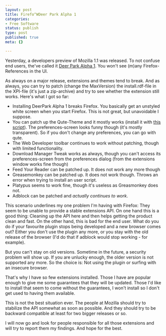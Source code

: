 ```yaml
---
layout: post
title: Firefo^WDeer Park Alpha 1
categories:
- Free Software
status: publish
type: post
published: true
meta: {}

---
```

<p>Yesterday, a developers preview of Mozilla 1.1 was released. To  not confuse end users, the've called it <a href="http://www.mozilla.org/projects/deerpark/releases/alpha1.html">Deer Park Alpha 1</a>. You won't see (m)any Firefox-References in the UI.</p>
<p>As always on a major release, extensions and themes tend to break. And as always, you can try to patch (change the MaxVersion) the install.rdf-file in the XPI-file (it's just a zip-archive) and try to see whether the extension still works. Here's what I got so far:</p>
<ul>
 <li>Installing DeerPark Alpha 1 breaks Firefox. You basically get an unstyled white screen when you start Firefox. This is not great, but unavoidable I suppose.</li>
 <li>You can patch up the Qute-Theme and it mostly works (install it with <a href="http://www.winmatrix.com/forums/index.php?showtopic=2640">this script</a>). The preferences-screen looks funny though (it's mostly transparent). So if you don't change any preferences, you can go with qute.</li>
 <li>The Web Developer toolbar continues to work without patching, though with limited functionality.</li>
 <li>Download Manager Tweak works as always, though you can't access its preferences-screen from the preferences dialog (from the extensions window works fine though)</li>
 <li>Feed Your Reader can be patched up. It does not work any more though</li>
 <li>Greasemonkey can be patched up. It does not work though. Throws an error when trying to install an user script.</li>
 <li>Platypus seems to work fine, though it's useless as Greasmonkey does not.</li>
 <li>Adblock can be patched and <em>actually continues to work</em>.</li>
</ul>
<p>This scenario underlines my one problem I'm having with Firefox: They seem to be unable to provide a stable extensions API. On one hand this is a good thing: Cleaning up the API here and then helps getting the product clean and fast. On the other hand, this is bad for the end user. What do you do if your favourite plugin stops being developed and a new browser comes out? Either you don't use the plugin any more, or you stay with the old release of the browser (I'd do that if adblock would stop working - for example).</p>
<p>But you can't stay on old versions. Sometime in the future, a security problem will show up. If you are unlucky enough, the older version is not supported any more. So the choice is: Not using the plugin or surfing with an insecure browser.</p>
<p>That's why I have so few extensions installed. Those I have are popular enough to give me some guarantees that they will be updated. Those I'd like to install that seem to come without the guarantees, I won't install so I don't get used to having them available.</p>
<p>This is not the best situation ever. The people at Mozilla should try to stabilize the API somewhat as soon as possible. And they should try to be backward compatible at least for two bigger releases or so.</p>
<p>I will now go and look for people responsible for all those extensions and will try to report them my findings. And hope for the best.</p>
